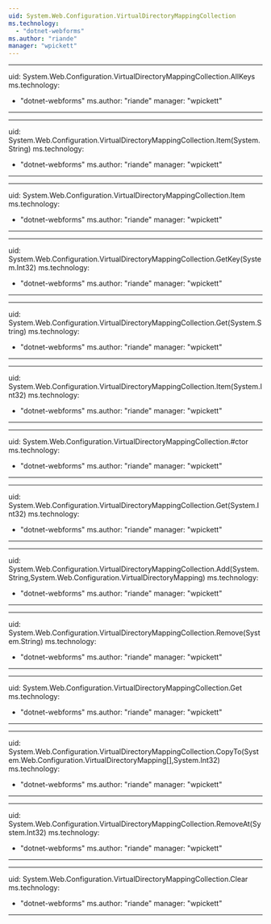 ```yaml
---
uid: System.Web.Configuration.VirtualDirectoryMappingCollection
ms.technology: 
  - "dotnet-webforms"
ms.author: "riande"
manager: "wpickett"
---
```


---
uid: System.Web.Configuration.VirtualDirectoryMappingCollection.AllKeys
ms.technology: 
  - "dotnet-webforms"
ms.author: "riande"
manager: "wpickett"
---

---
uid: System.Web.Configuration.VirtualDirectoryMappingCollection.Item(System.String)
ms.technology: 
  - "dotnet-webforms"
ms.author: "riande"
manager: "wpickett"
---

---
uid: System.Web.Configuration.VirtualDirectoryMappingCollection.Item
ms.technology: 
  - "dotnet-webforms"
ms.author: "riande"
manager: "wpickett"
---

---
uid: System.Web.Configuration.VirtualDirectoryMappingCollection.GetKey(System.Int32)
ms.technology: 
  - "dotnet-webforms"
ms.author: "riande"
manager: "wpickett"
---

---
uid: System.Web.Configuration.VirtualDirectoryMappingCollection.Get(System.String)
ms.technology: 
  - "dotnet-webforms"
ms.author: "riande"
manager: "wpickett"
---

---
uid: System.Web.Configuration.VirtualDirectoryMappingCollection.Item(System.Int32)
ms.technology: 
  - "dotnet-webforms"
ms.author: "riande"
manager: "wpickett"
---

---
uid: System.Web.Configuration.VirtualDirectoryMappingCollection.#ctor
ms.technology: 
  - "dotnet-webforms"
ms.author: "riande"
manager: "wpickett"
---

---
uid: System.Web.Configuration.VirtualDirectoryMappingCollection.Get(System.Int32)
ms.technology: 
  - "dotnet-webforms"
ms.author: "riande"
manager: "wpickett"
---

---
uid: System.Web.Configuration.VirtualDirectoryMappingCollection.Add(System.String,System.Web.Configuration.VirtualDirectoryMapping)
ms.technology: 
  - "dotnet-webforms"
ms.author: "riande"
manager: "wpickett"
---

---
uid: System.Web.Configuration.VirtualDirectoryMappingCollection.Remove(System.String)
ms.technology: 
  - "dotnet-webforms"
ms.author: "riande"
manager: "wpickett"
---

---
uid: System.Web.Configuration.VirtualDirectoryMappingCollection.Get
ms.technology: 
  - "dotnet-webforms"
ms.author: "riande"
manager: "wpickett"
---

---
uid: System.Web.Configuration.VirtualDirectoryMappingCollection.CopyTo(System.Web.Configuration.VirtualDirectoryMapping[],System.Int32)
ms.technology: 
  - "dotnet-webforms"
ms.author: "riande"
manager: "wpickett"
---

---
uid: System.Web.Configuration.VirtualDirectoryMappingCollection.RemoveAt(System.Int32)
ms.technology: 
  - "dotnet-webforms"
ms.author: "riande"
manager: "wpickett"
---

---
uid: System.Web.Configuration.VirtualDirectoryMappingCollection.Clear
ms.technology: 
  - "dotnet-webforms"
ms.author: "riande"
manager: "wpickett"
---
